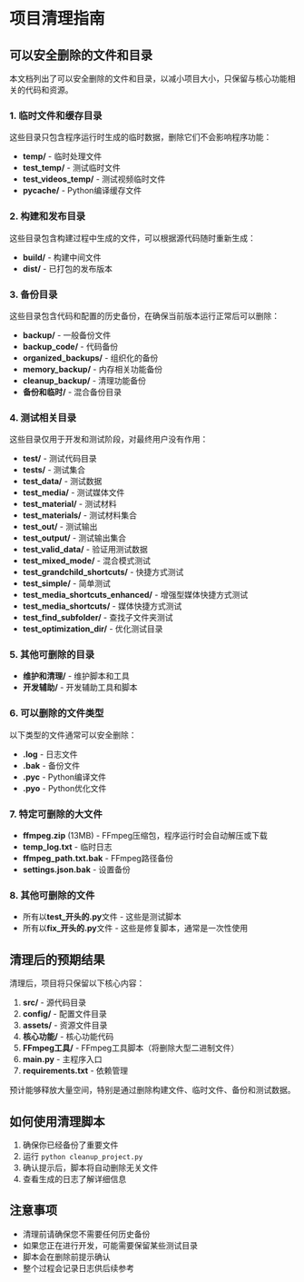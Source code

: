 # 项目清理指南

## 可以安全删除的文件和目录

本文档列出了可以安全删除的文件和目录，以减小项目大小，只保留与核心功能相关的代码和资源。

### 1. 临时文件和缓存目录

这些目录只包含程序运行时生成的临时数据，删除它们不会影响程序功能：

- **temp/** - 临时处理文件
- **test_temp/** - 测试临时文件
- **test_videos_temp/** - 测试视频临时文件
- **__pycache__/** - Python编译缓存文件

### 2. 构建和发布目录

这些目录包含构建过程中生成的文件，可以根据源代码随时重新生成：

- **build/** - 构建中间文件
- **dist/** - 已打包的发布版本

### 3. 备份目录

这些目录包含代码和配置的历史备份，在确保当前版本运行正常后可以删除：

- **backup/** - 一般备份文件
- **backup_code/** - 代码备份
- **organized_backups/** - 组织化的备份
- **memory_backup/** - 内存相关功能备份
- **cleanup_backup/** - 清理功能备份
- **备份和临时/** - 混合备份目录

### 4. 测试相关目录

这些目录仅用于开发和测试阶段，对最终用户没有作用：

- **test/** - 测试代码目录
- **tests/** - 测试集合
- **test_data/** - 测试数据
- **test_media/** - 测试媒体文件
- **test_material/** - 测试材料
- **test_materials/** - 测试材料集合
- **test_out/** - 测试输出
- **test_output/** - 测试输出集合
- **test_valid_data/** - 验证用测试数据
- **test_mixed_mode/** - 混合模式测试
- **test_grandchild_shortcuts/** - 快捷方式测试
- **test_simple/** - 简单测试
- **test_media_shortcuts_enhanced/** - 增强型媒体快捷方式测试
- **test_media_shortcuts/** - 媒体快捷方式测试
- **test_find_subfolder/** - 查找子文件夹测试
- **test_optimization_dir/** - 优化测试目录

### 5. 其他可删除的目录

- **维护和清理/** - 维护脚本和工具
- **开发辅助/** - 开发辅助工具和脚本

### 6. 可以删除的文件类型

以下类型的文件通常可以安全删除：

- **.log** - 日志文件
- **.bak** - 备份文件
- **.pyc** - Python编译文件
- **.pyo** - Python优化文件

### 7. 特定可删除的大文件

- **ffmpeg.zip** (13MB) - FFmpeg压缩包，程序运行时会自动解压或下载
- **temp_log.txt** - 临时日志
- **ffmpeg_path.txt.bak** - FFmpeg路径备份
- **settings.json.bak** - 设置备份

### 8. 其他可删除的文件

- 所有以**test_**开头的**.py**文件 - 这些是测试脚本
- 所有以**fix_**开头的**.py**文件 - 这些是修复脚本，通常是一次性使用

## 清理后的预期结果

清理后，项目将只保留以下核心内容：

1. **src/** - 源代码目录
2. **config/** - 配置文件目录
3. **assets/** - 资源文件目录
4. **核心功能/** - 核心功能代码
5. **FFmpeg工具/** - FFmpeg工具脚本（将删除大型二进制文件）
6. **main.py** - 主程序入口
7. **requirements.txt** - 依赖管理

预计能够释放大量空间，特别是通过删除构建文件、临时文件、备份和测试数据。

## 如何使用清理脚本

1. 确保你已经备份了重要文件
2. 运行 `python cleanup_project.py`
3. 确认提示后，脚本将自动删除无关文件
4. 查看生成的日志了解详细信息

## 注意事项

- 清理前请确保您不需要任何历史备份
- 如果您正在进行开发，可能需要保留某些测试目录
- 脚本会在删除前提示确认
- 整个过程会记录日志供后续参考 
